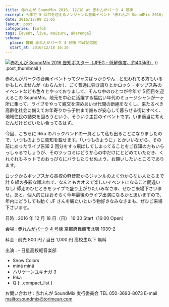 ```yaml
---
title: 赤れんが SoundMix 2016, 12/18 at 赤れんがパーク 4 号棟
excerpt: 今年で 5 回目を迎えるノンジャンル音楽イベント「赤れんが SoundMix 2016」に Rika のバックバンドの一員として出演することになりましたのでお知らせ。計 6 組の多彩な顔ぶれで、師走のひとときを盛り上げます。ぜひご来場下さいませ。
date: 2016/12/09 21:05
layout: post
categories: [info]
tags: [event, live, maizuru, akarenga]
schema:
  place: 舞鶴 赤れんがパーク 4 号棟 市政記念館
  start_at: 2016/12/18 16:30
---
```

[![赤れんが SoundMix 2016 告知ポスター（JPEG・低解像度、約405kB）][thumb]][full]
{: .post_thumbnail }

赤れんがパークの音楽イベントってジャズばっかりやん…と思われてる方もいるかもしれませんが（おらんか）、ごく普通に弾き語りとかロック・ポップス系のイベントなども色々とやっておりまして、そんな中のひとつが今年で 5 回目を迎えるこの SoundMix。地元を中心に活躍する幅広い年代のミュージシャンが一ヶ所に集って、ライブをやって親交を深めあい世代間の断絶をなくし、来たるべき高齢化社会に備えてお年寄りから子供まで誰もが安心して暮らせる街にすべく、地域住民の結束を図ろうという、そういう主旨のイベントです。いま適当に考えたんだけどだいたい合ってるはず。

今回、こちらに Rika のバックバンドの一員として私も出ることになりましたので、いつものように告知を載せます。「いつものように」とかいいながら、その前にあったライブ告知 2 回分をすっ飛ばしてしまってることをご存知の方もいらっしゃるでしょうが、そのツッコミはどうか心の中だけにとどめていただき、くれぐれもネットでおおっぴらにバラしたりせぬよう、お願いしたいところであります。

ロックからポップスから高校の軽音部からジャンルのよく分からない人たちまで計 6 組の多彩な顔ぶれで、なんともカオスで楽しいイベントになること間違いなし! 師走のひとときをライブで盛り上がりたいみなさま、ぜひご来場下さいませ。あと、個人的にはおそらく今年最後のライブ出演になるかと思いますので、年内にどうしても動く JF さんを観たいという物好きなみなさまも、ぜひご来場下さいませ。

日時
: 2016 年 12 月 18 日（日） 16:30 Start（16:00 Open）

会場
: [赤れんがパーク][*1] [4 号棟][*2]
  京都府舞鶴市北吸 1039-2

料金
: 前売 800 円 / 当日 1,000 円
  高校生以下 無料

出演
: - 日星高校軽音楽部
  - Snow Colors
  - minä minä
  - ハリケーンユキナガ 3
  - Rika
  - Q
  {: .compact_list }

お問い合わせ
: 赤れんが SoundMix 実行委員会
  TEL 050-3693-8073 E-mail <mailto:soundmix@torimean.com>


[*1]: http://akarenga-park.com/ "赤れんがパーク"
[*2]: http://akarenga-park.com/facility/studio/ "赤れんが工房 | 赤れんがパーク"

[thumb]: /images/2016-12-09-20161218/soundmix2016-thumb.jpg
[full]:  /images/2016-12-09-20161218/soundmix2016-full.jpg

